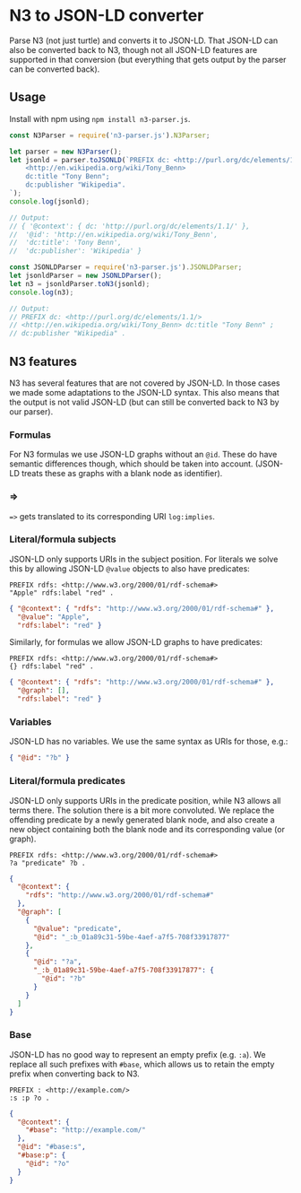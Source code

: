 # N3 to JSON-LD converter

Parse N3 (not just turtle) and converts it to JSON-LD.
That JSON-LD can also be converted back to N3,
though not all JSON-LD features are supported in that conversion
(but everything that gets output by the parser can be converted back).

## Usage

Install with npm using `npm install n3-parser.js`.


```javascript
const N3Parser = require('n3-parser.js').N3Parser;

let parser = new N3Parser();
let jsonld = parser.toJSONLD(`PREFIX dc: <http://purl.org/dc/elements/1.1/>
    <http://en.wikipedia.org/wiki/Tony_Benn>
    dc:title "Tony Benn";
    dc:publisher "Wikipedia".
`);
console.log(jsonld);

// Output:
// { '@context': { dc: 'http://purl.org/dc/elements/1.1/' },
//  '@id': 'http://en.wikipedia.org/wiki/Tony_Benn',
//  'dc:title': 'Tony Benn',
//  'dc:publisher': 'Wikipedia' }

const JSONLDParser = require('n3-parser.js').JSONLDParser;
let jsonldParser = new JSONLDParser();
let n3 = jsonldParser.toN3(jsonld);
console.log(n3);

// Output:
// PREFIX dc: <http://purl.org/dc/elements/1.1/>
// <http://en.wikipedia.org/wiki/Tony_Benn> dc:title "Tony Benn" ;
// dc:publisher "Wikipedia" .
```

## N3 features
N3 has several features that are not covered by JSON-LD.
In those cases we made some adaptations to the JSON-LD syntax.
This also means that the output is not valid JSON-LD (but can still be converted back to N3 by our parser).

### Formulas
For N3 formulas we use JSON-LD graphs without an `@id`.
These do have semantic differences though, which should be taken into account.
(JSON-LD treats these as graphs with a blank node as identifier).

### =>
`=>` gets translated to its corresponding URI `log:implies`.

### Literal/formula subjects
JSON-LD only supports URIs in the subject position.
For literals we solve this by allowing JSON-LD `@value` objects to also have predicates:
```turtle
PREFIX rdfs: <http://www.w3.org/2000/01/rdf-schema#>
"Apple" rdfs:label "red" .
```
```json
{ "@context": { "rdfs": "http://www.w3.org/2000/01/rdf-schema#" },
  "@value": "Apple",
  "rdfs:label": "red" }
```

Similarly, for formulas we allow JSON-LD graphs to have predicates:
```turtle
PREFIX rdfs: <http://www.w3.org/2000/01/rdf-schema#>
{} rdfs:label "red" .
```
```json
{ "@context": { "rdfs": "http://www.w3.org/2000/01/rdf-schema#" },
  "@graph": [],
  "rdfs:label": "red" }
```

### Variables
JSON-LD has no variables. We use the same syntax as URIs for those, e.g.:
```json
{ "@id": "?b" }
```

### Literal/formula predicates
JSON-LD only supports URIs in the predicate position, while N3 allows all terms there.
The solution there is a bit more convoluted.
We replace the offending predicate by a newly generated blank node,
and also create a new object containing both the blank node and its corresponding value (or graph).

```turtle
PREFIX rdfs: <http://www.w3.org/2000/01/rdf-schema#>
?a "predicate" ?b .
```

```json
{
  "@context": {
    "rdfs": "http://www.w3.org/2000/01/rdf-schema#"
  },
  "@graph": [
    {
      "@value": "predicate",
      "@id": "_:b_01a89c31-59be-4aef-a7f5-708f33917877"
    },
    {
      "@id": "?a",
      "_:b_01a89c31-59be-4aef-a7f5-708f33917877": {
        "@id": "?b"
      }
    }
  ]
}
```

### Base
JSON-LD has no good way to represent an empty prefix (e.g. `:a`).
We replace all such prefixes with `#base`,
which allows us to retain the empty prefix when converting back to N3.

```turtle
PREFIX : <http://example.com/>
:s :p ?o .
```

```json
{
  "@context": {
    "#base": "http://example.com/"
  },
  "@id": "#base:s",
  "#base:p": {
    "@id": "?o"
  }
}
```
